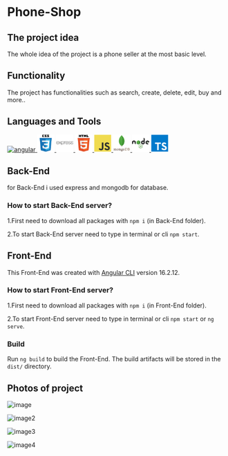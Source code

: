 # Phone-Shop

## The project idea
The whole idea of ​​the project is a phone seller at the most basic level.

## Functionality
The project has functionalities such as search, create, delete, edit, buy and more..

## Languages and Tools
<p align="left"> <a href="https://angular.io" target="_blank" rel="noreferrer"> <img src="https://angular.io/assets/images/logos/angular/angular.svg" alt="angular" width="40" height="40"/> </a> <a href="https://www.w3schools.com/css/" target="_blank" rel="noreferrer"> <img src="https://raw.githubusercontent.com/devicons/devicon/master/icons/css3/css3-original-wordmark.svg" alt="css3" width="40" height="40"/> </a> <a href="https://expressjs.com" target="_blank" rel="noreferrer"> <img src="https://raw.githubusercontent.com/devicons/devicon/master/icons/express/express-original-wordmark.svg" alt="express" width="40" height="40"/> </a> <a href="https://www.w3.org/html/" target="_blank" rel="noreferrer"> <img src="https://raw.githubusercontent.com/devicons/devicon/master/icons/html5/html5-original-wordmark.svg" alt="html5" width="40" height="40"/> </a> <a href="https://developer.mozilla.org/en-US/docs/Web/JavaScript" target="_blank" rel="noreferrer"> <img src="https://raw.githubusercontent.com/devicons/devicon/master/icons/javascript/javascript-original.svg" alt="javascript" width="40" height="40"/> </a> <a href="https://www.mongodb.com/" target="_blank" rel="noreferrer"> <img src="https://raw.githubusercontent.com/devicons/devicon/master/icons/mongodb/mongodb-original-wordmark.svg" alt="mongodb" width="40" height="40"/> </a> <a href="https://nodejs.org" target="_blank" rel="noreferrer"> <img src="https://raw.githubusercontent.com/devicons/devicon/master/icons/nodejs/nodejs-original-wordmark.svg" alt="nodejs" width="40" height="40"/> </a> <a href="https://www.typescriptlang.org/" target="_blank" rel="noreferrer"> <img src="https://raw.githubusercontent.com/devicons/devicon/master/icons/typescript/typescript-original.svg" alt="typescript" width="40" height="40"/> </a> </p>

## Back-End
for Back-End i used express and mongodb for database.


### How to start Back-End server?
1.First need to download all packages with `npm i` (in Back-End folder). 

2.To start Back-End server need to type in terminal or cli `npm start`.


## Front-End
This Front-End was created with [Angular CLI](https://github.com/angular/angular-cli) version 16.2.12.


### How to start Front-End server?
1.First need to download all packages with `npm i` (in Front-End folder).

2.To start Front-End server need to type in terminal or cli `npm start` or `ng serve`.

### Build
Run `ng build` to build the Front-End. The build artifacts will be stored in the `dist/` directory.

## Photos of project

![image](https://github.com/vadiimXD/Phone-Shop/assets/117583181/dd2e23af-3c68-484a-a5d1-78d515e439e6)

![image2](https://github.com/vadiimXD/Phone-Shop/assets/117583181/98811eca-d4ad-4af5-a5e1-226c37763b08)

![image3](https://github.com/vadiimXD/Phone-Shop/assets/117583181/014d2789-f1a7-4b9d-867f-2837ae8148c4)

![image4](https://github.com/vadiimXD/Phone-Shop/assets/117583181/4c603883-b72c-402d-a6a8-cbf8840d9d85)

